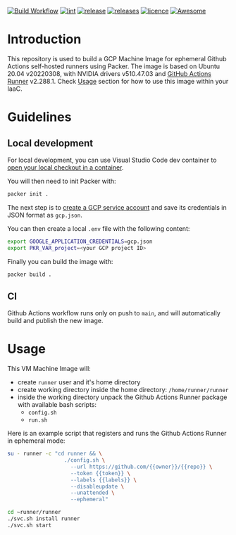 [![Build Workflow](https://github.com/pavlovic-ivan/ephemeral-github-runner-image-gcp/actions/workflows/build.yaml/badge.svg?style=flat)](https://github.com/pavlovic-ivan/ephemeral-github-runner-image-gcp/actions)
[![lint](https://github.com/pavlovic-ivan/ephemeral-github-runner-image-gcp/actions/workflows/lint.yaml/badge.svg)](https://github.com/pavlovic-ivan/ephemeral-github-runner-image-gcp/actions)
[![release](https://badgen.net/github/release/pavlovic-ivan/ephemeral-github-runner-image-gcp?icon=github&color=cyan)](https://github.com/pavlovic-ivan/ephemeral-github-runner-image-gcp/releases/tag/v2.283.3)
[![releases](https://badgen.net/github/releases/pavlovic-ivan/ephemeral-github-runner-image-gcp?icon=github&color=orange)](https://github.com/pavlovic-ivan/ephemeral-github-runner-image-gcp/releases)
[![licence](https://badgen.net/github/license/pavlovic-ivan/ephemeral-github-runner-image-gcp?icon=github)](https://github.com/pavlovic-ivan/ephemeral-github-runner-image-gcp/blob/main/LICENSE.md)
[![Awesome](https://awesome.re/badge.svg)](https://awesome.re)

# Introduction

This repository is used to build a GCP Machine Image for ephemeral Github Actions self-hosted runners using Packer. The image is based on Ubuntu 20.04 v20220308, with NVIDIA drivers v510.47.03 and [GitHub Actions Runner](https://github.com/actions/runner) v2.288.1. Check [Usage](#usage) section for how to use this image within your IaaC.

# Guidelines

## Local development

For local development, you can use Visual Studio Code dev container to [open your local checkout in a container](https://code.visualstudio.com/docs/remote/containers#_quick-start-open-an-existing-folder-in-a-container).

You will then need to init Packer with:
```sh
packer init .
```

The next step is to [create a GCP service account](https://www.packer.io/plugins/builders/googlecompute#running-outside-of-google-cloud) and save its credentials in JSON format as `gcp.json`.

You can then create a local `.env` file with the following content:
```sh
export GOOGLE_APPLICATION_CREDENTIALS=gcp.json
export PKR_VAR_project=<your GCP project ID>
```

Finally you can build the image with:
```sh
packer build .
```

## CI

Github Actions workflow runs only on push to `main`, and will automatically build and publish the new image.

# Usage

This VM Machine Image will:
- create `runner` user and it's home directory
- create working directory inside the home directory: `/home/runner/runner`
- inside the working directory unpack the Github Actions Runner package with available bash scripts:
    - `config.sh`
    - `run.sh`

Here is an example script that registers and runs the Github Actions Runner in ephemeral mode:
```sh
su - runner -c "cd runner && \
                  ./config.sh \
                    --url https://github.com/{{owner}}/{{repo}} \
                    --token {{token}} \
                    --labels {{labels}} \
                    --disableupdate \
                    --unattended \
                    --ephemeral"

cd ~runner/runner
./svc.sh install runner
./svc.sh start
```